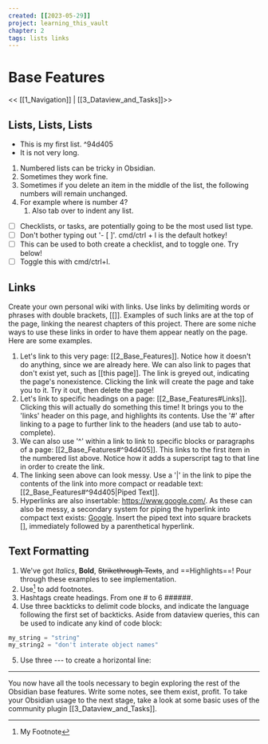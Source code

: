 ```yaml
---
created: [[2023-05-29]]
project: learning_this_vault
chapter: 2
tags: lists links
---
```

# Base Features
<< [[1_Navigation]] | [[3_Dataview_and_Tasks]]>>

## Lists, Lists, Lists


* This is my first list. ^94d405
* It is not very long.

1. Numbered lists can be tricky in Obsidian.
2. Sometimes they work fine.
3. Sometimes if you delete an item in the middle of the list, the following numbers will remain unchanged.
5. For example where is number 4?
	1. Also tab over to indent any list.

- [ ] Checklists, or tasks, are potentially going to be the most used list type.
- [ ] Don't bother typing out '- [ ]'. cmd/ctrl + l is the default hotkey!
- [ ] This can be used to both create a checklist, and to toggle one. Try below!
- [ ] Toggle this with cmd/ctrl+l.

## Links

Create your own personal wiki with links. Use links by delimiting words or phrases with double brackets, [[]]. Examples of such links are at the top of the page, linking the nearest chapters of this project. There are some niche ways to use these links in order to have them appear neatly on the page. Here are some examples.

1. Let's link to this very page: [[2_Base_Features]]. Notice how it doesn't do anything, since we are already here. We can also link to pages that don't exist yet, such as [[this page]]. The link is greyed out, indicating the page's nonexistence. Clicking the link will create the page and take you to it. Try it out, then delete the page!
2. Let's link to specific headings on a page: [[2_Base_Features#Links]]. Clicking this will actually do something this time! It brings you to the 'links' header on this page, and highlights its contents. Use the '#' after linking to a page to further link to the headers (and use tab to auto-complete).
3. We can also use '^' within a link to link to specific blocks or paragraphs of a page: [[2_Base_Features#^94d405]]. This links to the first item in the numbered list above. Notice how it adds a superscript tag to that line in order to create the link.
4. The linking seen above can look messy. Use a '|' in the link to pipe the contents of the link into more compact or readable text: [[2_Base_Features#^94d405|Piped Text]].
5. Hyperlinks are also insertable: https://www.google.com/. As these can also be messy, a secondary system for piping the hyperlink into compact text exists: [Google](https://www.google.com/). Insert the piped text into square brackets [], immediately followed by a parenthetical hyperlink.

## Text Formatting

1. We've got *Italics*, **Bold**, ~~Strikethrough Texts~~, and ==Highlights==! Pour through these examples to see implementation.
2. Use[^1] to add footnotes.
3. Hashtags create headings. From one # to 6 ######.
4. Use three backticks to delimit code blocks, and indicate the language following the first set of backticks. Aside from dataview queries, this can be used to indicate any kind of code block:

```python
my_string = "string"
my_string2 = "don't interate object names"
```

5. Use three --- to create a horizontal line:
---

You now have all the tools necessary to begin exploring the rest of the Obsidian base features. Write some notes, see them exist, profit. To take your Obsidian usage to the next stage, take a look at some basic uses of the community plugin [[3_Dataview_and_Tasks]].

[^1]: My Footnote
